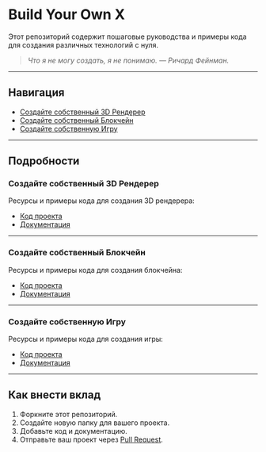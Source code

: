 # Build Your Own X

Этот репозиторий содержит пошаговые руководства и примеры кода для создания различных технологий с нуля.

> *Что я не могу создать, я не понимаю. — Ричард Фейнман.*

---

## Навигация

* [Создайте собственный 3D Рендерер](3d-renderer/README.md)
* [Создайте собственный Блокчейн](blockchain/README.md)
* [Создайте собственную Игру](game/README.md)

---

## Подробности

### Создайте собственный 3D Рендерер

Ресурсы и примеры кода для создания 3D рендерера:
* [Код проекта](3d-renderer/main.cpp)
* [Документация](3d-renderer/README.md)

---

### Создайте собственный Блокчейн

Ресурсы и примеры кода для создания блокчейна:
* [Код проекта](blockchain/blockchain.py)
* [Документация](blockchain/README.md)

---

### Создайте собственную Игру

Ресурсы и примеры кода для создания игры:
* [Код проекта](game/game.py)
* [Документация](game/README.md)

---

## Как внести вклад

1. Форкните этот репозиторий.
2. Создайте новую папку для вашего проекта.
3. Добавьте код и документацию.
4. Отправьте ваш проект через [Pull Request](https://github.com/ваш-репозиторий/ваш-проект/pulls).

